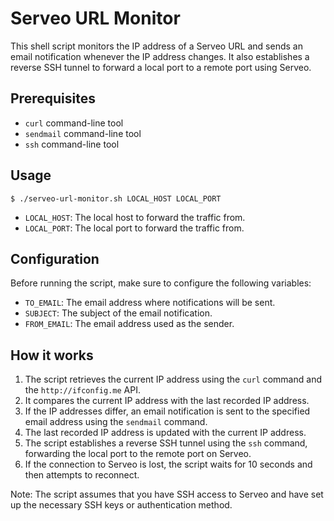 # Serveo URL Monitor

This shell script monitors the IP address of a Serveo URL and sends an email notification whenever the IP address changes. It also establishes a reverse SSH tunnel to forward a local port to a remote port using Serveo.

## Prerequisites

- `curl` command-line tool
- `sendmail` command-line tool
- `ssh` command-line tool

## Usage

```shell
$ ./serveo-url-monitor.sh LOCAL_HOST LOCAL_PORT
```

- `LOCAL_HOST`: The local host to forward the traffic from.
- `LOCAL_PORT`: The local port to forward the traffic from.

## Configuration

Before running the script, make sure to configure the following variables:

- `TO_EMAIL`: The email address where notifications will be sent.
- `SUBJECT`: The subject of the email notification.
- `FROM_EMAIL`: The email address used as the sender.

## How it works

1. The script retrieves the current IP address using the `curl` command and the `http://ifconfig.me` API.
2. It compares the current IP address with the last recorded IP address.
3. If the IP addresses differ, an email notification is sent to the specified email address using the `sendmail` command.
4. The last recorded IP address is updated with the current IP address.
5. The script establishes a reverse SSH tunnel using the `ssh` command, forwarding the local port to the remote port on Serveo.
6. If the connection to Serveo is lost, the script waits for 10 seconds and then attempts to reconnect.

Note: The script assumes that you have SSH access to Serveo and have set up the necessary SSH keys or authentication method.
